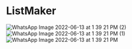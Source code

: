 # ListMaker

![WhatsApp Image 2022-06-13 at 1 39 21 PM (2)](https://user-images.githubusercontent.com/17125210/173413693-a58cb75a-e252-4509-8b0b-66ebd34efcbe.jpeg)
![WhatsApp Image 2022-06-13 at 1 39 21 PM (1)](https://user-images.githubusercontent.com/17125210/173413691-26bee3fd-9bdd-4104-bda6-66faec2979c8.jpeg)
![WhatsApp Image 2022-06-13 at 1 39 21 PM](https://user-images.githubusercontent.com/17125210/173413696-f232fd56-6ad5-4536-88bb-898fbaced52f.jpeg)

